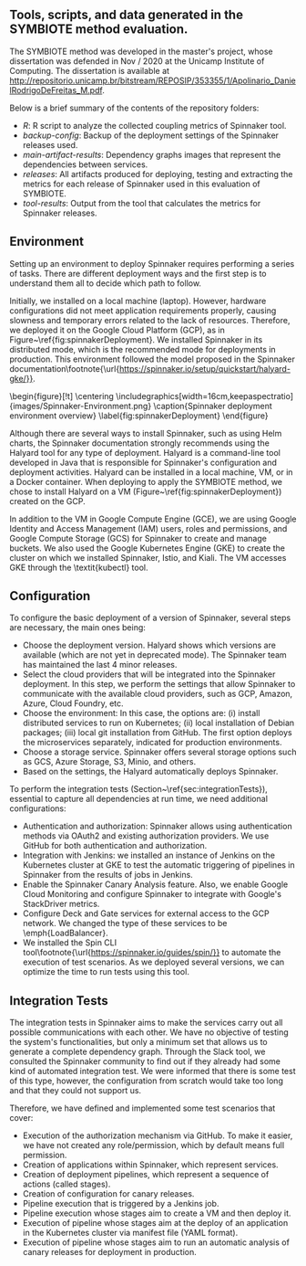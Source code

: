 
## Tools, scripts, and data generated in the SYMBIOTE method evaluation.
The SYMBIOTE method was developed in the master's project, whose dissertation was defended in Nov / 2020 at the Unicamp Institute of Computing. The dissertation is available at http://repositorio.unicamp.br/bitstream/REPOSIP/353355/1/Apolinario_DanielRodrigoDeFreitas_M.pdf.

Below is a brief summary of the contents of the repository folders:

* *R*: R script to analyze the collected coupling metrics of Spinnaker tool.
* *backup-config*: Backup of the deployment settings of the Spinnaker releases used.
* *main-artifact-results*: Dependency graphs images that represent the dependencies between services.
* *releases*: All artifacts produced for deploying, testing and extracting the metrics for each release of Spinnaker used in this evaluation of SYMBIOTE.
* *tool-results*: Output from the tool that calculates the metrics for Spinnaker releases.

## Environment

Setting up an environment to deploy Spinnaker requires performing a series of tasks. There are different deployment ways and the first step is to understand them all to decide which path to follow. 

Initially, we installed on a local machine (laptop). However, hardware configurations did not meet application requirements properly, causing slowness and temporary errors related to the lack of resources. Therefore, we deployed it on the Google Cloud Platform (GCP), as in Figure~\ref{fig:spinnakerDeployment}. We installed Spinnaker in its distributed mode, which is the recommended mode for deployments in production. This environment followed the model proposed in the Spinnaker documentation\footnote{\url{https://spinnaker.io/setup/quickstart/halyard-gke/}}.

\begin{figure}[!t]
    \centering
    \includegraphics[width=16cm,keepaspectratio]{images/Spinnaker-Environment.png}
\caption{Spinnaker deployment environment overview}
\label{fig:spinnakerDeployment}
\end{figure}

Although there are several ways to install Spinnaker, such as using Helm charts, the Spinnaker documentation strongly recommends using the Halyard tool for any type of deployment. Halyard is a command-line tool developed in Java that is responsible for Spinnaker's configuration and deployment activities. Halyard can be installed in a local machine, VM, or in a Docker container. When deploying to apply the SYMBIOTE method, we chose to install Halyard on a VM (Figure~\ref{fig:spinnakerDeployment}) created on the GCP. 

In addition to the VM in Google Compute Engine (GCE), we are using Google Identity and Access Management (IAM) users, roles and permissions, and Google Compute Storage (GCS) for Spinnaker to create and manage buckets. We also used the Google Kubernetes Engine (GKE) to create the cluster on which we installed Spinnaker, Istio, and Kiali. The VM accesses GKE through the \textit{kubectl} tool.

## Configuration

To configure the basic deployment of a version of Spinnaker, several steps are necessary, the main ones being:
* Choose the deployment version. Halyard shows which versions are available (which are not yet in deprecated mode). The Spinnaker team has maintained the last 4 minor releases.
* Select the cloud providers that will be integrated into the Spinnaker deployment. In this step, we perform the settings that allow Spinnaker to communicate with the available cloud providers, such as GCP, Amazon, Azure, Cloud Foundry, etc. 
* Choose the environment: In this case, the options are: (i) install distributed services to run on Kubernetes; (ii) local installation of Debian packages; (iii) local git installation from GitHub. The first option deploys the microservices separately, indicated for production environments.
* Choose a storage service. Spinnaker offers several storage options such as GCS, Azure Storage, S3, Minio, and others.
* Based on the settings, the Halyard automatically deploys Spinnaker.


To perform the integration tests (Section~\ref{sec:integrationTests}), essential to capture all dependencies at run time, we need additional configurations:
* Authentication and authorization: Spinnaker allows using authentication methods via OAuth2 and existing authorization providers. We use GitHub for both authentication and authorization.
* Integration with Jenkins: we installed an instance of Jenkins on the Kubernetes cluster at GKE to test the automatic triggering of pipelines in Spinnaker from the results of jobs in Jenkins.
* Enable the Spinnaker Canary Analysis feature. Also, we enable Google Cloud Monitoring and configure Spinnaker to integrate with Google's StackDriver metrics.
* Configure Deck and Gate services for external access to the GCP network. We changed the type of these services to be \emph{LoadBalancer}.
* We installed the Spin CLI tool\footnote{\url{https://spinnaker.io/guides/spin/}} to automate the execution of test scenarios. As we deployed several versions, we can optimize the time to run tests using this tool.

## Integration Tests

The integration tests in Spinnaker aims to make the services carry out all possible communications with each other. We have no objective of testing the system's functionalities, but only a minimum set that allows us to generate a complete dependency graph. Through the Slack tool, we consulted the Spinnaker community to find out if they already had some kind of automated integration test. We were informed that there is some test of this type, however, the configuration from scratch would take too long and that they could not support us.

Therefore, we have defined and implemented some test scenarios that cover:
* Execution of the authorization mechanism via GitHub. To make it easier, we have not created any role/permission, which by default means full permission.
* Creation of applications within Spinnaker, which represent services.
* Creation of deployment pipelines, which represent a sequence of actions (called stages).
* Creation of configuration for canary releases.
* Pipeline execution that is triggered by a Jenkins job.
* Pipeline execution whose stages aim to create a VM and then deploy it.
* Execution of pipeline whose stages aim at the deploy of an application in the Kubernetes cluster via manifest file (YAML format).
* Execution of pipeline whose stages aim to run an automatic analysis of canary releases for deployment in production.
